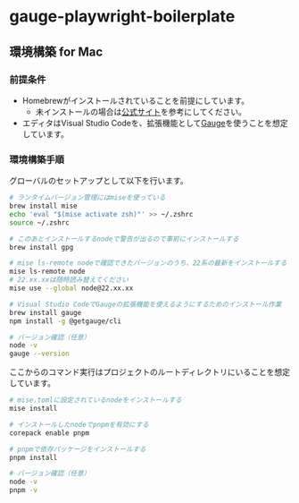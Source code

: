 # gauge-playwright-boilerplate

## 環境構築 for Mac

### 前提条件

- Homebrewがインストールされていることを前提にしています。
    - 未インストールの場合は[公式サイト](https://brew.sh/)を参考にしてください。
- エディタはVisual Studio Codeを、拡張機能として[Gauge](https://marketplace.visualstudio.com/items?itemName=getgauge.gauge)を使うことを想定しています。

### 環境構築手順

グローバルのセットアップとして以下を行います。

```sh
# ランタイムバージョン管理にはmiseを使っている
brew install mise
echo 'eval "$(mise activate zsh)"' >> ~/.zshrc
source ~/.zshrc

# このあとインストールするnodeで警告が出るので事前にインストールする
brew install gpg

# mise ls-remote nodeで確認できたバージョンのうち、22系の最新をインストールする
mise ls-remote node
# 22.xx.xxは随時読み替えてください
mise use --global node@22.xx.xx

# Visual Studio CodeでGaugeの拡張機能を使えるようにするためのインストール作業
brew install gauge
npm install -g @getgauge/cli

# バージョン確認（任意）
node -v
gauge --version
```

ここからのコマンド実行はプロジェクトのルートディレクトリにいることを想定しています。

```sh
# mise.tomlに設定されているnodeをインストールする
mise install

# インストールしたnodeでpnpmを有効にする
corepack enable pnpm

# pnpmで依存パッケージをインストールする
pnpm install

# バージョン確認（任意）
node -v
pnpm -v
```
